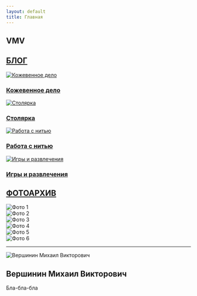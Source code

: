 ```yaml
---
layout: default
title: Главная
---
```


<!-- Hero-секция -->
<section class="hero">
  <h1 class="hero-title">VMV</h1>
</section>

<!-- Разделитель Блог -->
<section class="divider-section">
  <h2 class="divider-title"><a href="/blog/">БЛОГ</a></h2>
</section>

<!-- Категории блога -->
<section class="categories">
  <a href="/blog/leather/" class="category-card">
    <img src="/img/leather.jpg" alt="Кожевенное дело">
    <h3>Кожевенное дело</h3>
  </a>
  
  <a href="/blog/wood/" class="category-card">
    <img src="/img/wood.jpg" alt="Столярка">
    <h3>Столярка</h3>
  </a>
  
  <a href="/blog/thread/" class="category-card">
    <img src="/img/thread.jpg" alt="Работа с нитью">
    <h3>Работа с нитью</h3>
  </a>
  
  <a href="/blog/games/" class="category-card">
    <img src="/img/games.jpg" alt="Игры и развлечения">
    <h3>Игры и развлечения</h3>
  </a>
</section>

<!-- Разделитель Фотоархив -->
<section class="divider-section">
  <h2 class="divider-title"><a href="/photos/">ФОТОАРХИВ</a></h2>
</section>

<!-- Галерея -->
<section class="gallery">
  <div class="gallery-grid">
    <div class="gallery-item">
      <img src="/img/photo1.jpg" alt="Фото 1">
    </div>
    <div class="gallery-item">
      <img src="/img/photo2.jpg" alt="Фото 2">
    </div>
    <div class="gallery-item">
      <img src="/img/photo3.jpg" alt="Фото 3">
    </div>
    <div class="gallery-item">
      <img src="/img/photo4.jpg" alt="Фото 4">
    </div>
    <div class="gallery-item">
      <img src="/img/photo5.jpg" alt="Фото 5">
    </div>
    <div class="gallery-item">
      <img src="/img/photo6.jpg" alt="Фото 6">
    </div>
  </div>
</section>

<!-- Разделитель -->
<section class="divider-section">
  <hr class="divider">
</section>

<!-- Обо мне -->
<section class="about">
  <div class="about-image">
    <img src="/img/about.jpg" alt="Вершинин Михаил Викторович">
  </div>
  <div class="about-content">
    <h2>Вершинин Михаил Викторович</h2>
    <p>Бла-бла-бла</p>
  </div>
</section>
